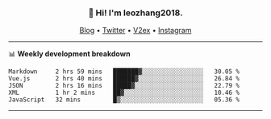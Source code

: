 <h3 align="center">👋 Hi! I'm leozhang2018.</h3>
<p align="center">
  <a href="https://code.leozhang2018.me">Blog</a> •
  <a href="https://twitter.com/leozhang2018">Twitter</a> •
  <a href="https://www.v2ex.com/member/leozhang">V2ex</a> •
  <a href="https://www.instagram.com/leozhanghere">Instagram</a>
</p>

-------

📊 **Weekly development breakdown**
<!--START_SECTION:waka-->
```text
Markdown     2 hrs 59 mins   ███████▓░░░░░░░░░░░░░░░░░   30.05 % 
Vue.js       2 hrs 40 mins   ██████▓░░░░░░░░░░░░░░░░░░   26.84 % 
JSON         2 hrs 16 mins   █████▓░░░░░░░░░░░░░░░░░░░   22.79 % 
XML          1 hr 2 mins     ██▓░░░░░░░░░░░░░░░░░░░░░░   10.46 % 
JavaScript   32 mins         █▒░░░░░░░░░░░░░░░░░░░░░░░   05.36 % 
```
<!--END_SECTION:waka-->
-------
